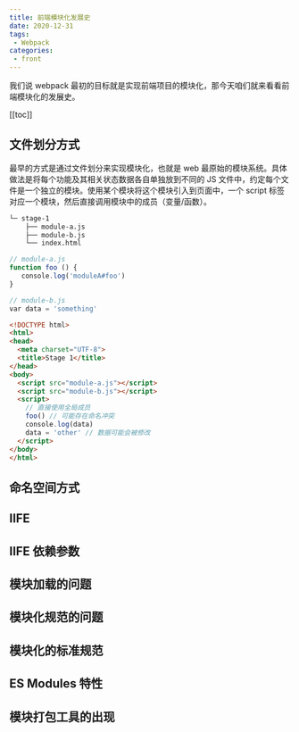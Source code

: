 ```yaml
---
title: 前端模块化发展史
date: 2020-12-31
tags:
 - Webpack
categories:
 - front
---
```


我们说 webpack 最初的目标就是实现前端项目的模块化，那今天咱们就来看看前端模块化的发展史。

[[toc]]

## 文件划分方式

最早的方式是通过文件划分来实现模块化，也就是 web 最原始的模块系统。具体做法是将每个功能及其相关状态数据各自单独放到不同的 JS 文件中，约定每个文件是一个独立的模块。使用某个模块将这个模块引入到页面中，一个 script 标签对应一个模块，然后直接调用模块中的成员（变量/函数）。

```md
└─ stage-1
    ├── module-a.js
    ├── module-b.js
    └── index.html
```

```javascript
// module-a.js 
function foo () {
   console.log('moduleA#foo') 
}
```

```javascript
// module-b.js 
var data = 'something'
```

```html
<!DOCTYPE html>
<html>
<head>
  <meta charset="UTF-8">
  <title>Stage 1</title>
</head>
<body>
  <script src="module-a.js"></script>
  <script src="module-b.js"></script>
  <script>
    // 直接使用全局成员
    foo() // 可能存在命名冲突
    console.log(data)
    data = 'other' // 数据可能会被修改
  </script>
</body>
</html>
```



## 命名空间方式

## IIFE

## IIFE 依赖参数

## 模块加载的问题

## 模块化规范的问题

## 模块化的标准规范

## ES Modules 特性

## 模块打包工具的出现

